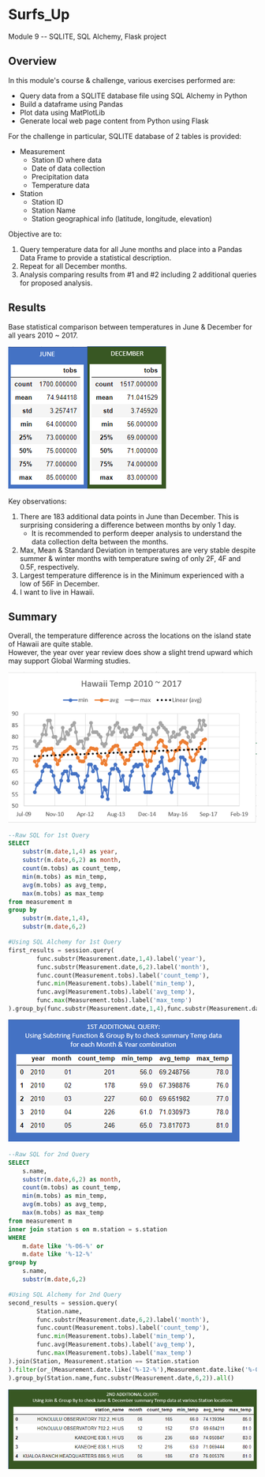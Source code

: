 # Surfs_Up
Module 9 -- SQLITE, SQL Alchemy, Flask project

## Overview
In this module's course & challenge, various exercises performed are:
- Query data from a SQLITE database file using SQL Alchemy in Python
- Build a dataframe using Pandas
- Plot data using MatPlotLib
- Generate local web page content from Python using Flask

For the challenge in particular, SQLITE database of 2 tables is provided:
- Measurement
  - Station ID where data 
  - Date of data collection
  - Precipitation data
  - Temperature data
- Station
  - Station ID
  - Station Name
  - Station geographical info (latitude, longitude, elevation)

Objective are to:
1. Query temperature data for all June months and place into a Pandas Data Frame to provide a statistical description.
2. Repeat for all December months.
3. Analysis comparing results from #1 and #2 including 2 additional queries for proposed analysis. 

## Results

Base statistical comparison between temperatures in June & December for all years 2010 ~ 2017.

![June_December_Summary](/June_December_Summary.png)

Key observations:
1.  There are 183 additional data points in June than December.  This is surprising considering a difference between months by only 1 day.  
    - It is recommended to perform deeper analysis to understand the data collection delta between the months.
2.  Max, Mean & Standard Deviation in temperatures are very stable despite summer & winter months with temperature swing of only 2F, 4F and 0.5F, respectively.
3.  Largest temperature difference is in the Minimum experienced with a low of 56F in December.  
4.  I want to live in Hawaii.

## Summary

Overall, the temperature difference across the locations on the island state of Hawaii are quite stable.  
However, the year over year review does show a slight trend upward which may support Global Warming studies.

![Hawaii_Annual_Temp_Chart](/Hawaii_Annual_Temp_Chart.PNG)

```SQL
--Raw SQL for 1st Query
SELECT
	substr(m.date,1,4) as year,
	substr(m.date,6,2) as month,
	count(m.tobs) as count_temp,
	min(m.tobs) as min_temp,
	avg(m.tobs) as avg_temp,
	max(m.tobs) as max_temp
from measurement m
group by
	substr(m.date,1,4),
	substr(m.date,6,2)
```

```Python
#Using SQL Alchemy for 1st Query
first_results = session.query(
        func.substr(Measurement.date,1,4).label('year'),
        func.substr(Measurement.date,6,2).label('month'),
        func.count(Measurement.tobs).label('count_temp'),
        func.min(Measurement.tobs).label('min_temp'),
        func.avg(Measurement.tobs).label('avg_temp'),
        func.max(Measurement.tobs).label('max_temp')
).group_by(func.substr(Measurement.date,1,4),func.substr(Measurement.date,6,2)).all()
```

![First_Query_Result](/First_Query_Result.png)

```SQL
--Raw SQL for 2nd Query
SELECT
	s.name,
	substr(m.date,6,2) as month,
	count(m.tobs) as count_temp,
	min(m.tobs) as min_temp,
	avg(m.tobs) as avg_temp,
	max(m.tobs) as max_temp
from measurement m
inner join station s on m.station = s.station
WHERE
	m.date like '%-06-%' or 
	m.date like '%-12-%'
group by
	s.name,
	substr(m.date,6,2)
```
```Python
#Using SQL Alchemy for 2nd Query
second_results = session.query(
        Station.name,
        func.substr(Measurement.date,6,2).label('month'),
        func.count(Measurement.tobs).label('count_temp'),
        func.min(Measurement.tobs).label('min_temp'),
        func.avg(Measurement.tobs).label('avg_temp'),
        func.max(Measurement.tobs).label('max_temp')
).join(Station, Measurement.station == Station.station
).filter(or_(Measurement.date.like('%-12-%'),Measurement.date.like('%-06-%'))
).group_by(Station.name,func.substr(Measurement.date,6,2)).all()
```

![Second_Query_Result](/Second_Query_Result.png)


<!---
Deliverable 1
--A working query is written to retrieve the June temperatures from the date column of the Measurement table. (10 pt)
--The temperatures are added to a list. (10 pt)
--The list of temperatures is converted to a Pandas DataFrame. (10 pt)
--Summary statistics are generated for the DataFrame. (10 pt)
--->
<!---
Deliverable 2
--A working query is written to retrieve the December temperatures from the date column of the Measurement table (10 pt)
--The temperatures are added to a list. (10 pt)
--The list of temperatures is converted to a Pandas DataFrame. (10 pt)
--Summary statistics are generated for the DataFrame. (10 pt)
--->
<!---
Deliverable 3
--There is a title, and there are multiple sections. (2 pt)
--Each section has a heading and subheading. (2 pt)
--Links to images are working and displayed correctly. (2 pt)
--Overview:  The purpose of the analysis is well defined. (3 pt)
--Results:  There is a bulleted list that addresses the three key differences in weather between June and December. (6 pt)
--Summary:  There is a high-level summary of the results and there are two additional queries to perform to gather more weather data for June and December. (5 pt)
--->
